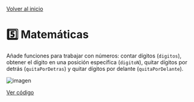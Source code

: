 [Volver al inicio](https://github.com/LoganNDE/Ejercicios-PHP/tree/main/2-Ejercicios/#readme)
# 5️⃣ Matemáticas

Añade funciones para trabajar con números: contar dígitos (`digitos`), obtener el dígito en una posición específica (`digitoN`), quitar dígitos por detrás (`quitaPorDetras`) y quitar dígitos por delante (`quitaPorDelante`).

![imagen](https://github.com/user-attachments/assets/44c0c13b-8ac7-4dcc-9414-baf13f896929)

[Ver código](https://github.com/LoganNDE/Ejercicios-PHP/tree/main/2-Ejercicios/Matematicas/matematicas.php)
